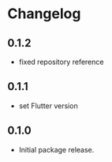# Changelog

## 0.1.2

* fixed repository reference

## 0.1.1

* set Flutter version

## 0.1.0

- Initial package release.